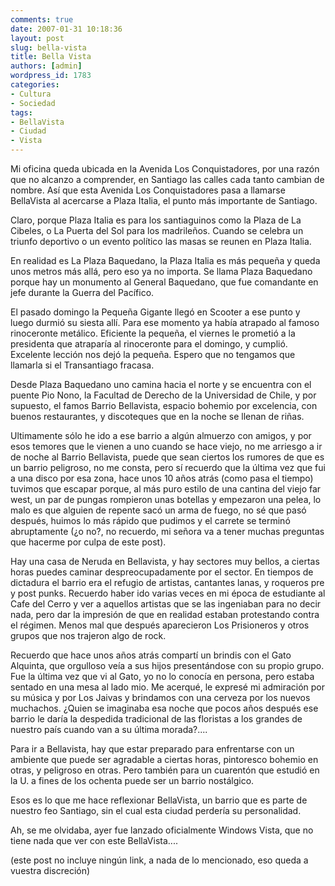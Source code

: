```yaml
---
comments: true
date: 2007-01-31 10:18:36
layout: post
slug: bella-vista
title: Bella Vista
authors: [admin]
wordpress_id: 1783
categories:
- Cultura
- Sociedad
tags:
- BellaVista
- Ciudad
- Vista
---
```


Mi oficina queda ubicada en la Avenida Los Conquistadores, por una razón que no alcanzo a comprender, en Santiago las calles cada tanto cambian de nombre. Así que esta Avenida Los Conquistadores pasa a llamarse BellaVista al acercarse a Plaza Italia, el punto más importante de Santiago.

Claro, porque Plaza Italia es para los santiaguinos como la Plaza de La Cibeles, o La Puerta del Sol para los madrileños. Cuando se celebra un triunfo deportivo o un evento político las masas se reunen en Plaza Italia.

En realidad es La Plaza Baquedano, la Plaza Italia es más pequeña y queda unos metros más allá, pero eso ya no importa. Se llama Plaza Baquedano porque hay un monumento al General Baquedano, que fue comandante en jefe durante la Guerra del Pacífico.

El pasado domingo la Pequeña Gigante llegó en Scooter a ese punto y luego durmió su siesta allí. Para ese momento ya había atrapado al famoso rinoceronte metálico. Eficiente la pequeña, el viernes le prometió a la presidenta que atraparía al rinoceronte para el domingo, y cumplió. Excelente lección nos dejó la pequeña.
Espero que no tengamos que llamarla si el Transantiago fracasa.

Desde Plaza Baquedano uno camina hacia el norte y se encuentra con el puente Pio Nono, la Facultad de Derecho de la Universidad de Chile, y por supuesto, el famos Barrio Bellavista, espacio bohemio por excelencia, con buenos restaurantes, y discoteques que en la noche se llenan de riñas.

Ultimamente sólo he ido a ese barrio a algún almuerzo con amigos, y por esos temores que le vienen a uno cuando se hace viejo, no me arriesgo a ir de noche al Barrio Bellavista, puede que sean ciertos los rumores de que es un barrio peligroso, no me consta, pero sí recuerdo que la última vez que fui a una disco por esa zona, hace unos 10 años atrás (como pasa el tiempo) tuvimos que escapar porque, al más puro estilo de una cantina del viejo far west, un par de pungas rompieron unas botellas y empezaron una pelea, lo malo es que alguien de repente sacó un arma de fuego, no sé que pasó después, huimos lo más rápido que pudimos y el carrete se terminó abruptamente (¿o no?, no recuerdo, mi señora va a tener muchas preguntas que hacerme por culpa de este post).

Hay una casa de Neruda en Bellavista, y hay sectores muy bellos, a ciertas horas puedes caminar despreocupadamente por el sector. En tiempos de dictadura el barrio era el refugio de artistas, cantantes lanas, y roqueros pre y post punks. Recuerdo haber ido varias veces en mi época de estudiante al Cafe del Cerro y ver a aquellos artistas que se las ingeniaban para no decir nada, pero dar la impresión de que en realidad estaban protestando contra el régimen. Menos mal que después aparecieron Los Prisioneros y otros grupos que nos trajeron algo de rock.

Recuerdo que hace unos años atrás compartí un brindis con el Gato Alquinta, que orgulloso veía a sus hijos presentándose con su propio grupo. Fue la última vez que vi al Gato, yo no lo conocía en persona, pero estaba sentado en una mesa al lado mio. Me acerqué, le expresé mi admiración por su música y por Los Jaivas y brindamos con una cerveza por los nuevos muchachos. ¿Quien se imaginaba esa noche que pocos años después ese barrio le daría la despedida tradicional de las floristas a los grandes de nuestro país cuando van a su última morada?....

Para ir a Bellavista, hay que estar preparado para enfrentarse con un ambiente que puede ser agradable a ciertas horas, pintoresco bohemio en otras, y peligroso en otras. Pero también para un cuarentón que estudió en la U. a fines de los ochenta puede ser un barrio nostálgico.

Esos es lo que me hace reflexionar BellaVista, un barrio que es parte de nuestro feo Santiago, sin el cual esta ciudad perdería su personalidad.

Ah, se me olvidaba, ayer fue lanzado oficialmente Windows Vista, que no tiene nada que ver con este BellaVista....

(este post no incluye ningún link, a nada de lo mencionado, eso queda a vuestra discreción)


